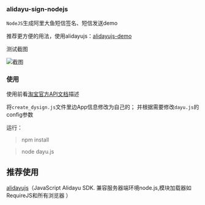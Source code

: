 ### alidayu-sign-nodejs

`NodeJS`生成阿里大鱼短信签名、短信发送demo 

推荐更方便的用法，使用alidayujs：[alidayujs-demo](https://github.com/giscafer/alidayujs-demo)

测试截图


![截图](https://github.com/giscafer/alidayu-sign-nodejs/blob/master/images/screenshot.png)

### 使用

使用前看[淘宝官方API文档](http://open.taobao.com/doc2/detail.htm?articleId=101617&docType=1&treeId=1)描述

将`create_dysign.js`文件里边App信息修改为自己的；
并根据需要修改`dayu.js`的config参数

运行：
> npm install

> node dayu.js

 
## 推荐使用
[alidayujs](https://github.com/giscafer/alidayujs)（JavaScript Alidayu SDK. 兼容服务器端环境node.js,模块加载器如RequireJS和所有浏览器 ）
